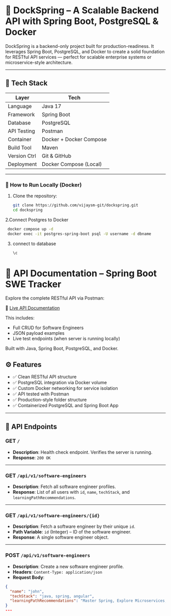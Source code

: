 # 🚀 DockSpring – A Scalable Backend API with Spring Boot, PostgreSQL & Docker

DockSpring is a backend-only project built for production-readiness. It leverages Spring Boot, PostgreSQL, and Docker to create a solid foundation for RESTful API services — perfect for scalable enterprise systems or microservice-style architecture.

---

## 🧱 Tech Stack

| Layer        | Tech                     |
|--------------|--------------------------|
| Language     | Java 17                  |
| Framework    | Spring Boot              |
| Database     | PostgreSQL               |
| API Testing  | Postman                  |
| Container    | Docker + Docker Compose  |
| Build Tool   | Maven                    |
| Version Ctrl | Git & GitHub             |
| Deployment   | Docker Compose (Local)   |

---
### 🐳 How to Run Locally (Docker)

1. Clone the repository:
   ```bash
   git clone https://github.com/vijaysm-git/dockspring.git
   cd dockspring
2.Connect Postgres to Docker
  ```bash
   docker compose up -d
   docker exec -it postgres-spring-boot psql -U username -d dbname
```
3. connect to database
   ```bash
   \c
   ```


# 📘 API Documentation – Spring Boot SWE Tracker

Explore the complete RESTful API via Postman:

🔗 [Live API Documentation](https://documenter.getpostman.com/view/37432471/2sB2qah1fB)

This includes:
- Full CRUD for Software Engineers
- JSON payload examples
- Live test endpoints (when server is running locally)

Built with Java, Spring Boot, PostgreSQL, and Docker.


## ⚙️ Features

- ✅ Clean RESTful API structure
- ✅ PostgreSQL integration via Docker volume
- ✅ Custom Docker networking for service isolation
- ✅ API tested with Postman
- ✅ Production-style folder structure
- ✅ Containerized PostgreSQL and Spring Boot App

---

## 🧪 API Endpoints

### GET `/`
- **Description**: Health check endpoint. Verifies the server is running.
- **Response**: `200 OK`

---

### GET `/api/v1/software-engineers`
- **Description**: Fetch all software engineer profiles.
- **Response**: List of all users with `id`, `name`, `techStack`, and `learningPathRecommendations`.

---

### GET `/api/v1/software-engineers/{id}`
- **Description**: Fetch a software engineer by their unique `id`.
- **Path Variable**: `id` (Integer) – ID of the software engineer.
- **Response**: A single software engineer object.

---

### POST `/api/v1/software-engineers`
- **Description**: Create a new software engineer profile.
- **Headers**: `Content-Type: application/json`
- **Request Body**:
```json
{
  "name": "john",
  "techStack": "java, spring, angular",
  "learningPathRecommendations": "Master Spring, Explore Microservices, Study System Design"
}
---


